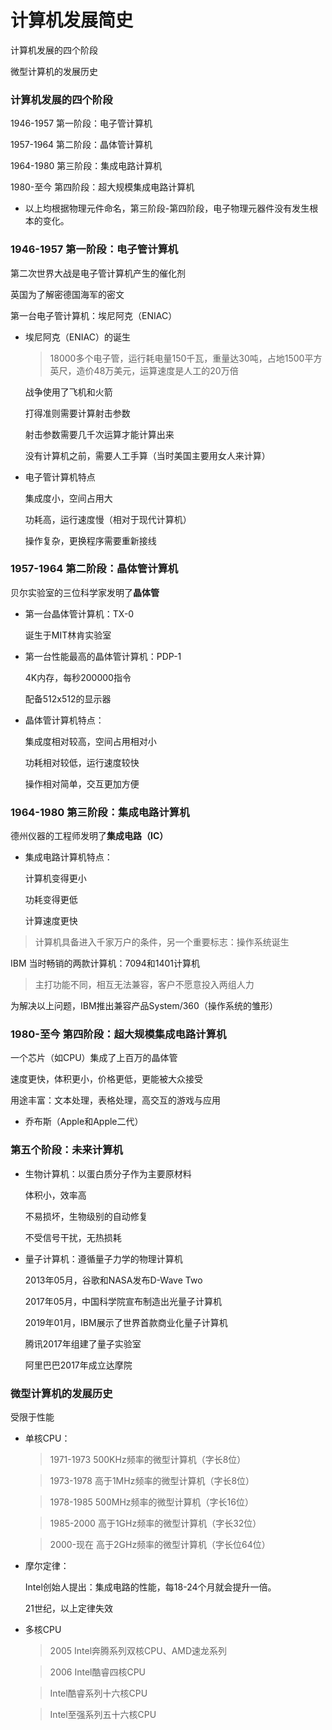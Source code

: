 # 计算机发展简史

计算机发展的四个阶段

微型计算机的发展历史

### 计算机发展的四个阶段

1946-1957 第一阶段：电子管计算机

1957-1964 第二阶段：晶体管计算机

1964-1980 第三阶段：集成电路计算机

1980-至今  第四阶段：超大规模集成电路计算机

* 以上均根据物理元件命名，第三阶段-第四阶段，电子物理元器件没有发生根本的变化。

### 1946-1957 第一阶段：电子管计算机

第二次世界大战是电子管计算机产生的催化剂

英国为了解密德国海军的密文

第一台电子管计算机：埃尼阿克（ENIAC）

* 埃尼阿克（ENIAC）的诞生

  > 18000多个电子管，运行耗电量150千瓦，重量达30吨，占地1500平方英尺，造价48万美元，运算速度是人工的20万倍

  战争使用了飞机和火箭
  
  打得准则需要计算射击参数
  
  射击参数需要几千次运算才能计算出来
  
  没有计算机之前，需要人工手算（当时美国主要用女人来计算）
  
* 电子管计算机特点

  集成度小，空间占用大
  
  功耗高，运行速度慢（相对于现代计算机）
  
  操作复杂，更换程序需要重新接线
  
### 1957-1964 第二阶段：晶体管计算机

贝尔实验室的三位科学家发明了**晶体管**

* 第一台晶体管计算机：TX-0

  诞生于MIT林肯实验室
  
* 第一台性能最高的晶体管计算机：PDP-1

  4K内存，每秒200000指令
  
  配备512x512的显示器
  
* 晶体管计算机特点：

  集成度相对较高，空间占用相对小
  
  功耗相对较低，运行速度较快
  
  操作相对简单，交互更加方便
  
### 1964-1980 第三阶段：集成电路计算机

德州仪器的工程师发明了**集成电路（IC）**

* 集成电路计算机特点：

  计算机变得更小
  
  功耗变得更低
  
  计算速度更快
  
> 计算机具备进入千家万户的条件，另一个重要标志：操作系统诞生

IBM 当时畅销的两款计算机：7094和1401计算机  

> 主打功能不同，相互无法兼容，客户不愿意投入两组人力

为解决以上问题，IBM推出兼容产品System/360（操作系统的雏形）

### 1980-至今 第四阶段：超大规模集成电路计算机

一个芯片（如CPU）集成了上百万的晶体管

速度更快，体积更小，价格更低，更能被大众接受

用途丰富：文本处理，表格处理，高交互的游戏与应用

* 乔布斯（Apple和Apple二代）

### 第五个阶段：未来计算机

* 生物计算机：以蛋白质分子作为主要原材料

  体积小，效率高
  
  不易损坏，生物级别的自动修复
  
  不受信号干扰，无热损耗
  
* 量子计算机：遵循量子力学的物理计算机

  2013年05月，谷歌和NASA发布D-Wave Two
  
  2017年05月，中国科学院宣布制造出光量子计算机
  
  2019年01月，IBM展示了世界首款商业化量子计算机
  
  腾讯2017年组建了量子实验室
  
  阿里巴巴2017年成立达摩院
  
### 微型计算机的发展历史

  受限于性能
  
* 单核CPU：
  
  > 1971-1973 500KHz频率的微型计算机（字长8位）
  
  > 1973-1978 高于1MHz频率的微型计算机（字长8位）
  
  > 1978-1985 500MHz频率的微型计算机（字长16位）
  
  > 1985-2000 高于1GHz频率的微型计算机（字长32位）
  
  > 2000-现在  高于2GHz频率的微型计算机（字长位64位）
  
* 摩尔定律：  

  Intel创始人提出：集成电路的性能，每18-24个月就会提升一倍。
  
  21世纪，以上定律失效
  
* 多核CPU

  > 2005 Intel奔腾系列双核CPU、AMD速龙系列
  
  > 2006 Intel酷睿四核CPU
  
  > Intel酷睿系列十六核CPU
  
  > Intel至强系列五十六核CPU  

    
    
  
  



